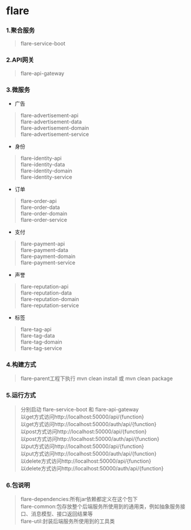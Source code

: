 # flare
### 1.聚合服务
> flare-service-boot

### 2.API网关
> flare-api-gateway

### 3.微服务
- 广告
> flare-advertisement-api<br>
> flare-advertisement-data<br>
> flare-advertisement-domain<br>
> flare-advertisement-service<br>

- 身份
> flare-identity-api<br>
> flare-identity-data<br>
> flare-identity-domain<br>
> flare-identity-service<br>

- 订单
> flare-order-api<br>
> flare-order-data<br>
> flare-order-domain<br>
> flare-order-service<br>

- 支付
> flare-payment-api<br>
> flare-payment-data<br>
> flare-payment-domain<br>
> flare-payment-service<br>

- 声誉
> flare-reputation-api<br>
> flare-reputation-data<br>
> flare-reputation-domain<br>
> flare-reputation-service<br>

- 标签
> flare-tag-api<br>
> flare-tag-data<br>
> flare-tag-domain<br>
> flare-tag-service<br>

### 4.构建方式
> flare-parent工程下执行 mvn clean install 或 mvn clean package

### 5.运行方式
> 分别启动 flare-service-boot 和 flare-api-gateway<br>
> 以get方式访问http://localhost:50000/api/{function}<br>
> 以get方式访问http://localhost:50000/auth/api/{function}<br>
> 以post方式访问http://localhost:50000/api/{function}<br>
> 以post方式访问http://localhost:50000/auth/api/{function}<br>
> 以put方式访问http://localhost:50000/api/{function}<br>
> 以put方式访问http://localhost:50000/auth/api/{function}<br>
> 以delete方式访问http://localhost:50000/api/{function}<br>
> 以delete方式访问http://localhost:50000/auth/api/{function}<br>

### 6.包说明
> flare-dependencies:所有jar依赖都定义在这个包下<br>
> flare-common:包存放整个后端服务所使用到的通用类，例如抽象服务接口、消息模型、接口返回结果等<br>
> flare-util:封装后端服务所使用到的工具类<br>
